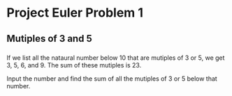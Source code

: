 Project Euler Problem 1
=======================

Mutiples of 3 and 5
-----------------------


###
If we list all the nataural number below 10 that are mutiples of 3 or 5, we get 3, 5, 6, and 9. The sum of these mutiples is 23.

Input the number and find the sum of all the mutiples of 3 or 5 below that number.